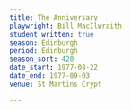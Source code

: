 ```yaml
---
title: The Anniversary
playwright: Bill MacIlwraith
student_written: true
season: Edinburgh
period: Edinburgh
season_sort: 420
date_start: 1977-08-22
date_end: 1977-09-03
venue: St Martins Crypt

---
```


